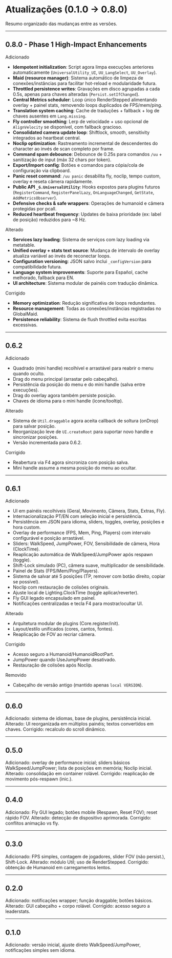 # Atualizações (0.1.0 → 0.8.0)

Resumo organizado das mudanças entre as versões.

---

## 0.8.0 - Phase 1 High-Impact Enhancements
Adicionado
- **Idempotent initialization**: Script agora limpa execuções anteriores automaticamente (`UniversalUtility_UI`, `UU_LangSelect`, `UU_Overlay`).
- **Maid (resource manager)**: Sistema automático de limpeza de conexões/instâncias para facilitar hot-reload e modularidade futura.
- **Throttled persistence writes**: Gravações em disco agrupadas a cada 0.5s, apenas para chaves alteradas (`Persist.setIfChanged`).
- **Central Metrics scheduler**: Loop único RenderStepped alimentando overlay + painel stats, removendo loops duplicados de FPS/mem/ping.
- **Translation system caching**: Cache de traduções + fallback + log de chaves ausentes em `Lang.missing`.
- **Fly controller smoothing**: Lerp de velocidade + uso opcional de `AlignVelocity` se disponível, com fallback gracioso.
- **Consolidated camera update loop**: Shiftlock, smooth, sensitivity integrados ao heartbeat central.
- **Noclip optimization**: Rastreamento incremental de descendentes do character ao invés de scan completo por frame.
- **Command spam debounce**: Debounce de 0.25s para comandos `/uu` + sanitização de input (máx 32 chars por token).
- **Export/Import config**: Botões e comandos para cópia/cola de configuração via clipboard.
- **Panic reset command**: `/uu panic` desabilita fly, noclip, tempo custom, overlay e reseta câmera rapidamente.
- **Public API `_G.UniversalUtility`**: Hooks expostos para plugins futuros (`RegisterCommand`, `RegisterPanelLazy`, `OnLanguageChanged`, `GetState`, `AddMetricsObserver`).
- **Defensive checks & safe wrappers**: Operações de humanoid e câmera protegidas por pcall.
- **Reduced heartbeat frequency**: Updates de baixa prioridade (ex: label de posição) reduzidos para ~8 Hz.

Alterado
- **Services lazy loading**: Sistema de serviços com lazy loading via metatable.
- **Unified overlay + stats text source**: Mudança de intervalo de overlay atualiza variável ao invés de reconectar loops.
- **Configuration versioning**: JSON salvo inclui `_configVersion` para compatibilidade futura.
- **Language system improvements**: Suporte para Español, cache melhorado, fallback para EN.
- **UI architecture**: Sistema modular de painéis com tradução dinâmica.

Corrigido
- **Memory optimization**: Redução significativa de loops redundantes.
- **Resource management**: Todas as conexões/instâncias registradas no GlobalMaid.
- **Persistence reliability**: Sistema de flush throttled evita escritas excessivas.

---

## 0.6.2
Adicionado
- Quadrado (mini handle) recolhível e arrastável para reabrir o menu quando oculto.
- Drag do menu principal (arrastar pelo cabeçalho).
- Persistência da posição do menu e do mini handle (salva entre execuções).
- Drag do overlay agora também persiste posição.
- Chaves de idioma para o mini handle (ícone/tooltip).

Alterado
- Sistema de `Util.draggable` agora aceita callback de soltura (onDrop) para salvar posição.
- Reorganização leve de `UI.createRoot` para suportar novo handle e sincronizar posições.
- Versão incrementada para 0.6.2.

Corrigido
- Reabertura via F4 agora sincroniza com posição salva.
- Mini handle assume a mesma posição do menu ao ocultar.

---

## 0.6.1
Adicionado
- UI em painéis recolhíveis (Geral, Movimento, Câmera, Stats, Extras, Fly).
- Internacionalização PT/EN com seleção inicial e persistência.
- Persistência em JSON para idioma, sliders, toggles, overlay, posições e hora custom.
- Overlay de performance (FPS, Mem, Ping, Players) com intervalo configurável e posição arrastável.
- Sliders: WalkSpeed, JumpPower, FOV, Sensibilidade de câmera, Hora (ClockTime).
- Reaplicação automática de WalkSpeed/JumpPower após respawn (toggle).
- Shift-Lock simulado (PC), câmera suave, multiplicador de sensibilidade.
- Painel de Stats (FPS/Mem/Ping/Players).
- Sistema de salvar até 5 posições (TP, remover com botão direito, copiar se possível).
- Noclip com restauração de colisões originais.
- Ajuste local de Lighting.ClockTime (toggle aplicar/reverter).
- Fly GUI legado encapsulado em painel.
- Notificações centralizadas e tecla F4 para mostrar/ocultar UI.

Alterado
- Arquitetura modular de plugins (Core.register/init).
- Layout/estilo unificados (cores, cantos, fontes).
- Reaplicação de FOV ao recriar câmera.

Corrigido
- Acesso seguro a Humanoid/HumanoidRootPart.
- JumpPower quando UseJumpPower desativado.
- Restauração de colisões após Noclip.

Removido
- Cabeçalho de versão antigo (mantido apenas `local VERSION`).

---

## 0.6.0
Adicionado: sistema de idiomas, base de plugins, persistência inicial.
Alterado: UI reorganizada em múltiplos painéis; textos convertidos em chaves.
Corrigido: recalculo do scroll dinâmico.

---

## 0.5.0
Adicionado: overlay de performance inicial; sliders básicos WalkSpeed/JumpPower; lista de posições em memória; Noclip inicial.
Alterado: consolidação em container rolável.
Corrigido: reaplicação de movimento pós-respawn (inic.).

---

## 0.4.0
Adicionado: Fly GUI legado; botões mobile (Respawn, Reset FOV); reset rápido FOV.
Alterado: detecção de dispositivo aprimorada.
Corrigido: conflitos animação vs fly.

---

## 0.3.0
Adicionado: FPS simples, contagem de jogadores, slider FOV (não persist.), Shift-Lock.
Alterado: módulo Util; uso de RenderStepped.
Corrigido: obtenção de Humanoid em carregamentos lentos.

---

## 0.2.0
Adicionado: notificações wrapper; função draggable; botões básicos.
Alterado: GUI cabeçalho + corpo rolável.
Corrigido: acesso seguro a leaderstats.

---

## 0.1.0
Adicionado: versão inicial, ajuste direto WalkSpeed/JumpPower, notificações simples sem idioma.
